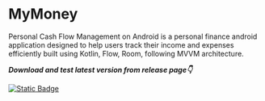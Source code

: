 # MyMoney
Personal Cash Flow Management on Android is a personal finance android application designed to help users track their income and expenses efficiently built using Kotlin, Flow, Room, following MVVM architecture.

***Download and test latest version from release page👇***

[![Static Badge](https://img.shields.io/badge/MyMoney-APK-blue?style=for-the-badge&logo=android)](https://github.com/Aksx73/MyMoney/raw/refs/heads/master/app/release/app-release.apk)
